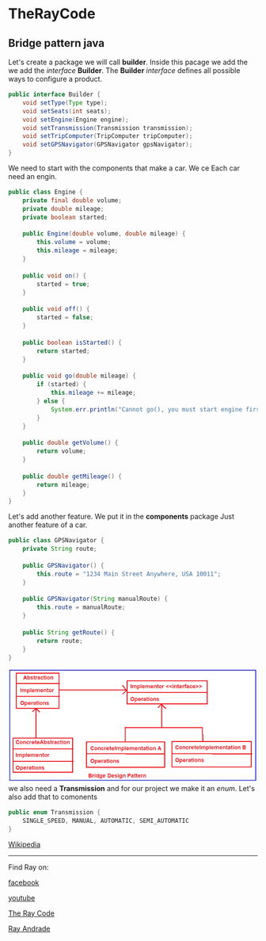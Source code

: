 # TheRayCode
## Bridge pattern java

Let's create a package we will call **builder**.
Inside this pacage we add the we add the *interface* **Builder**.
The **Builder** *interface* defines all possible ways to configure a product.
```java
public interface Builder {
    void setType(Type type);
    void setSeats(int seats);
    void setEngine(Engine engine);
    void setTransmission(Transmission transmission);
    void setTripComputer(TripComputer tripComputer);
    void setGPSNavigator(GPSNavigator gpsNavigator);
}
```

We need to start with the components that make a car.
We ce
Each car need an engin.
```java
public class Engine {
    private final double volume;
    private double mileage;
    private boolean started;

    public Engine(double volume, double mileage) {
        this.volume = volume;
        this.mileage = mileage;
    }

    public void on() {
        started = true;
    }

    public void off() {
        started = false;
    }

    public boolean isStarted() {
        return started;
    }

    public void go(double mileage) {
        if (started) {
            this.mileage += mileage;
        } else {
            System.err.println("Cannot go(), you must start engine first!");
        }
    }

    public double getVolume() {
        return volume;
    }

    public double getMileage() {
        return mileage;
    }
}
```
Let's add another feature. 
We put it in the **components** package
Just another feature of a car.
```java
public class GPSNavigator {
    private String route;

    public GPSNavigator() {
        this.route = "1234 Main Street Anywhere, USA 10011";
    }

    public GPSNavigator(String manualRoute) {
        this.route = manualRoute;
    }

    public String getRoute() {
        return route;
    }
}
```
![Bride Pattern](https://raw.githubusercontent.com/RayAndrade/TheRayCode/main/UMLs/images/Bridge/Bridge-3.png)
<br/>
we also need a **Transmission** and for our project we make it an *enum*.
Let's also add that to comonents
```java
public enum Transmission {
    SINGLE_SPEED, MANUAL, AUTOMATIC, SEMI_AUTOMATIC
}
```



[Wikipedia](https://en.wikipedia.org/wiki/Bridge_pattern)

----------------------------------------------------------------------------------------------------

Find Ray on:

[facebook](https://www.facebook.com/TheRayCode/)

[youtube](https://www.youtube.com/user/AndradeRay/)

[The Ray Code](https://www.RayAndrade.com)

[Ray Andrade](https://www.RayAndrade.org)
